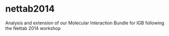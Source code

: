 # nettab2014
Analysis and extension of our Molecular Interaction Bundle for IGB following the Nettab 2014 workshop
